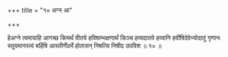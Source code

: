 +++
title = "१० अग्न आ"

+++

हेअग्ने त्वमायाहि आगच्छ किमर्थं वीतये हविषाम्भक्षणार्थं किञ्च हव्यदातये हव्यानि हवींषिदेवेभ्योदातुं गृणानः स्तूयमानस्त्वं बर्हिषि आस्तीर्णेदर्भे होतासन् निषत्सि निषीद उपविश ॥ १० ॥
